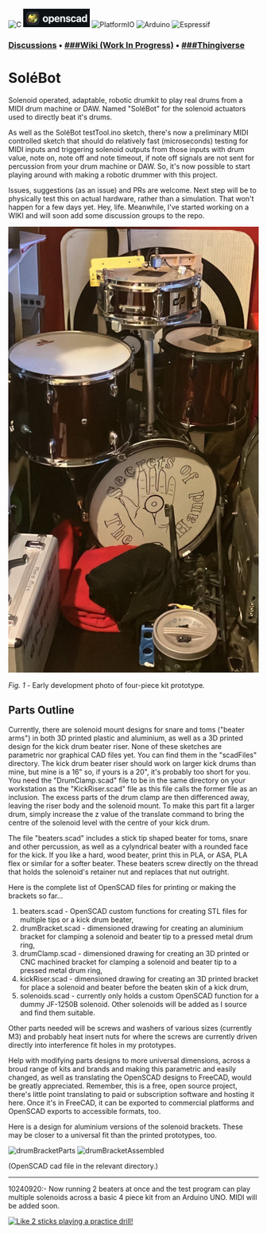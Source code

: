 ![C](https://img.shields.io/badge/c-%2300599C.svg?style=for-the-badge&logo=c&logoColor=white) ![[OpenSCAD](https://openscad.org)](https://github.com/crunchysteve/Solebot/blob/main/images/openscad.png?raw=true) ![PlatformIO](https://img.shields.io/badge/PlatformIO-%23222.svg?style=for-the-badge&logo=platformio&logoColor=%23f5822a) ![Arduino](https://img.shields.io/badge/-Arduino-00979D?style=for-the-badge&logo=Arduino&logoColor=white) ![Espressif](https://img.shields.io/badge/espressif-E7352C.svg?style=for-the-badge&logo=espressif&logoColor=white)

### [Discussions](https://github.com/crunchysteve/SoleBot/discussions) • [###Wiki (Work In Progress)](https://github.com/crunchysteve/SoleBot/wiki) • [###Thingiverse](https://www.thingiverse.com/thing:6771931)

# SoléBot
Solenoid operated, adaptable, robotic drumkit to play real drums from a MIDI drum machine or DAW. Named "SoléBot" for the solenoid actuators used to directly beat it's drums.

As well as the SoléBot testTool.ino sketch, there's now a preliminary MIDI controlled sketch that should do relatively fast (microseconds) testing for MIDI inputs and triggering solenoid outputs from those inputs with drum value, note on, note off and note timeout, if note off signals are not sent for percussion from your drum machine or DAW. So, it's now possible to start playing around with making a robotic drummer with this project.

Issues, suggestions (as an issue) and PRs are welcome. Next step will be to physically test this on actual hardware, rather than a simulation. That won't happen for a few days yet. Hey, life. Meanwhile, I've started working on a WIKI and will soon add some discussion groups to the repo.

![Simple four-piece kit layout, kick drum beater riser missing from shot](https://github.com/crunchysteve/SoleBot/blob/main/images/drumset.jpg)

*Fig. 1* - Early development photo of four-piece kit prototype.

## Parts Outline

Currently, there are solenoid mount designs for snare and toms ("beater arms") in both 3D printed plastic and aluminium, as well as a 3D printed design for the kick drum beater riser. None of these sketches are parametric nor graphical CAD files yet. You can find them in the "scadFiles" directory. The kick drum beater riser should work on larger kick drums than mine, but mine is a 16" so, if yours is a 20", it's probably too short for you. You need the "DrumClamp.scad" file to be in the same directory on your workstation as the "KickRiser.scad" file as this file calls the former file as an inclusion. The excess parts of the drum clamp are then differenced away, leaving the riser body and the solenoid mount. To make this part fit a larger drum, simply increase the z value of the translate command to bring the centre of the solenoid level with the centre of your kick drum.

The file "beaters.scad" includes a stick tip shaped beater for toms, snare and other percussion, as well as a cylyndrical beater with a rounded face for the kick. If you like a hard, wood beater, print this in PLA, or ASA, PLA flex or similar for a softer beater. These beaters screw directly on the thread that holds the solenoid's retainer nut and replaces that nut outright.

Here is the complete list of OpenSCAD files for printing or making the brackets so far...
1. beaters.scad - OpenSCAD custom functions for creating STL files for multiple tips or a kick drum beater,
2. drumBracket.scad - dimensioned drawing for creating an aluminium bracket for clamping a solenoid and beater tip to a pressed metal drum ring,
3. drumClamp.scad - dimensioned drawing for creating an 3D printed or CNC machined bracket for clamping a solenoid and beater tip to a pressed metal drum ring,
4. kickRiser.scad - dimensioned drawing for creating an 3D printed bracket for place a solenoid and beater before the beaten skin of a kick drum,
5. solenoids.scad - currently only holds a custom OpenSCAD function for a dummy JF-1250B solenoid. Other solenoids will be added as I source and find them suitable.

Other parts needed will be screws and washers of various sizes (currently M3) and probably heat insert nuts for where the screws are currently driven directly into interference fit holes in my prototypes.

Help with modifying parts designs to more universal dimensions, across a broud range of kits and brands and making this parametric and easily changed, as well as translating the OpenSCAD designs to FreeCAD, would be greatly appreciated. Remember, this is a free, open source project, there's little point translating to paid or subscription software and hosting it here. Once it's in FreeCAD, it can be exported to commercial platforms and OpenSCAD exports to accessible formats, too.

<!--
10240923:- Both my printers have decided to shit their brand new hotends after about 5 prints each. I may just redesign the mechanical parts for wooden and aluminium options to suit a range of makers' tools while I try to diagnose why a high flow, high temperature hotend would clog and heat creep worse than a cheap nasty. Meanwhile, while I await new parts, -->

Here is a design for aluminium versions of the solenoid brackets. These may be closer to a universal fit than the printed prototypes, too.

![drumBracketParts](https://github.com/user-attachments/assets/1f792c37-387c-4307-ad32-f42957ae3051)
![drumBracketAssembled](https://github.com/user-attachments/assets/cf3dc659-a84e-4dcf-82a1-357d19f53589)

(OpenSCAD cad file in the relevant directory.)

---

10240920:- Now running 2 beaters at once and the test program can play multiple solenoids across a basic 4 piece kit from an Arduino UNO. MIDI will be added soon.

[![Like 2 sticks playing a practice drill!](https://img.youtube.com/vi/GSSUouHyVOM/0.jpg)](https://youtu.be/GSSUouHyVOM)

<!-- 10240919:- Initial success! And with video proof, to boot! Also, uploaded the simple Arduino test program, see "code" folder.

[![Video of a solenoid on my breadboard](https://img.youtube.com/vi/0h4IAesiM5w/0.jpg)](https://youtu.be/0h4IAesiM5w)
[![Video of my solenoid drumming test](https://img.youtube.com/vi/Kuo8L1GTG-U/0.jpg)](https://youtu.be/Kuo8L1GTG-U)

I had no ***IDEA*** my snare could sound this toppy! :D

Points to note: The sound quality isn't great, it's my iPhone SE inbuilt mic, this is just my first ever test of this method of striking a drum.

So, the things going on here... I have an Uno running [testTool.ino](./code/testTool/testTool.ino), which simply repeats the pattern, "**One**, two, three, and four." The Uno then analogWrites to pin 9 which, in turn, drives a dual AOD4184 N-channel MOSFET module, pulsing the solenoid with an average voltage of between 12v and 24 volts, depending on the value of analogWrite's second parameter. The width of the broader pulse of PWM is such that, when the tempo on a given drum is 285BPM, the RMS value at maximum (a PWM of 255) is 12v, even though the applied voltage is 24V, so my 12V solenoid won't burn out because it'll never go over 50% duty cycle. At a later stage, I'll probably code for calculating the pulses of PWM intelligently. The waveform looks like the one in this simulation, pulsewidth modulated pulses...

![Pulses of pulse width modulation](https://img.youtube.com/vi/VhJ9suvsufc/0.jpg)

While I'm still trying to decide whether to localise drum control to each drum and have a central controller that reads and redistributes the incoming MIDI signal as isolated MIDI signals for each drum, or use a single micro, like a Mega2560, this could also be done much simpler (and less musically nuanced) using a Nano or Uno and a single stick on each drum and cymbal. Hih-Hat lifting actions can be done on purely digital pins, even the crash cymbal could be "bit-banged" to create a low res pulsed PWM. I should probably prototype this way, "but bite off more than you can chew!" is my motto, LOL.

So, the snare drum will have 3 solenoids, left stick, right stick and rimshot. MIDI standards call this sidestick, but I'm going to be designing and arranging (in my DAW or drum machine) for "flatstick", where the drummer brings the stick down so that shaft hits the rim as well as the tip hitting the skin - a classic rock and blues sound, snare with a crack! MIDI "Snare 1" will trigger left stick, "Snare 2" triggers right stick, "Sidestick" will trigger right stick and rimshot together and, when hi-hat gets a left or right hit, these will override a time-adjacent left or right snare hit, respectively. 

Opening and closing the hats will be done by lifting the the top hat from half open to open and lifting the bottom hat beyond half open to close them. My kit is four piece, so my rack tom will have 2 solenoids (MIDI Toms 1 and 2) and my floor tom will have one solenoid. The ride cymbal will have 2 solenoids for rim and bell, the crash cymbal will have one solenoid. The kick will have 2 beaters (Kick 1 and 2) but operating on the one drum. Cowbell (or woodblock) rounds us out with 16 solenoids.

The next big test will be whether these JF-1250B solenoids can lift my cheap, heavy "pie plate" hi-hats. Hi-hats don't need to move up or down by much, so a lever, suspending each cymbal's clutch at half way, pivoted equally opposite the solenoids, will reduce the motion from 10mm to 5mm at the cymbal, this effectively doubles the applicable force. If the cymbals are too heavy, I'll look at some expensive 60N solenoids and hope they can do the job. These latter XRN-1564T solenoids also have longer travel, allowing for longer lifting levers, magnifying the applicable force by making it act over an even shorter relative distance at the cymbals.

There are no sticks or pedals in this system. I've 3D modelled and printed stick tips which screw directly on to the solenoid where the retainer nut screws onto the back end of the actuator shaft. The same method is applied to the kick drum, but using a larger, cylindrical beater design of around the size and shape of a wood beater contact patch. This beater will also be used for the snare rimshot solenoid, to give more mass to the rim hit, like the force of a stick. The prototypes are printed with 3mm holes, but the finished design will probably have heat-inserted, brass, M3 insert nuts for easier fitting and a forced tap on initial install.

I'll add each design and code element as I get them working. I'll also be coding the beater pulse to a maximum width to allow the beater to just reach the skin, at a MIDI velocity of 1 or so (12v peak), before power is cut. This should create a similar power dynamic to a human drummer - the harder they hit, more likely the stick is pressed and held to the skin for a short time. This timing may need a non-linear profile for optimal rebound.

```
My plans in a nutshell
  Beaters     Solenoids   Detail
    Kick        2         (Kick 1 and 2)
    Snare       3         (Left, riight and rimshot)
    Hats        4         (Left, right, open and close. Left and right will override left and right on snare)
    Tom         2         (Left and right)
    Floor       1
    Ride        3
    Cowbell     1         (No more cowbell!)
    ----------------------------------------
    Toatal     16
```
---

I've unpublished the car door lock actuator version because it was latent AF and not hard hitting enough. I'm in the process of prototyping a lighter, simpler moving mechanism using [JF-0826B](https://www.google.com/search?q=JF-0826B+solenoid&rlz=1C5CHFA_enAU930AU930&oq=JF-0826B+solenoid&gs_lcrp=EgZjaHJvbWUyBggAEEUYOTIGCAEQRRhAMgYIAhBFGDsyBggDEEUYPdIBCDQ2NDdqMGo3qAIAsAIA&sourceid=chrome&ie=UTF-8), 12V, 2A, 20N solenoids and light weight, 3D printed beater heads. I have two, quick, dirty, minimum voltage test videos here...

### KickBot
[![KickBot with a solenoid](https://img.youtube.com/vi/OM4pcrr3s-8/0.jpg)](https://youtu.be/OM4pcrr3s-8)

I'm just "spark gap" testing here, with an old, desperately-in-need-of-a-charge SLA battery. I estimate about 6 volts to a 12V, 6 ohm solenoid, so 1A and 6 watts power and it's already better volume than any test of the previous mech, with less mech noise. The plan is to have MIDI velocity equivalent to a 24v pulse, duty managed to never drive beyond 24W (12v * 2A) RMS. This mech is using a hard PLA beater replacing the retaining nut on the guide shaft which protrudes as the solenoid operates, equivalent to a wood beater. A padded beater could be made by gluing 6mm floor mat foam to the curved beater face.

### StickBot
[![StickBot with a solenoid](https://img.youtube.com/vi/Nz2LlsDFKx4/0.jpg)](https://youtu.be/Nz2LlsDFKx4)

And another "spark gap" test, with the same battery. This mech is using a hard PLA ovoid sphere, approximating a drum stick tip, again, screwed on the guide shaft, replacing the retainer nut. Apologies for the waffle, but it explains my reasons for completely throwing out the previous iteration of this project.

### HiHats
The hi-hat lifiting drive is taking a little longer to visualise with solenoid mechs, but probably involves a solenoid pulling the bottom cymbal down against a spring for "open", another pulling the top cymbal down against another spring for "closed" and a quiescent "half open" state the middle position, thus only requring power to open or close the hats, leaving them in the sizzling position by adjusting spring tensions and the clutches to balance cymbal masses. 2 stick bots will hit the cynbals in the usual way.

OpenSCAD code (and STL files) for the various brackets posted now and preliminary Arduino and Platform IO C code not too many weeks away, I hope. These test videos are faster action times, with louder strikes and less mech noise than anything I achieved with car door lock actuator motors. Yes, pneumatics whould be faster, but they're not within my budget.

## First Principles
The aim is to have a central controller that will be fed a MIDI signal from a dram machine, sequencer or DAW. That controller will communicate with sub controllers for each drum, controlling the 3 mechs for the snare (left stick, right stick, rim shot) after translating snare drum MIDI signals. The main controller is likely to be a an ESP32 powered "Cheap Yellow Display" as this gives the project the option to only require a single MIDI cable (to the controller), a daisychained 3 wire power supply (24v, 9v & gnd) to all components and internal communication with each drum's mechs via wireless protocols.

The beater mechs, to maximise striking power, will be pulsed with 24v for a MIDI 127 velocity, but the duty cycle will be managed to never exceed 50% at 4s on 285BPM, keeping the RMS power to the solenoids under 24W, even though the pulses will be 96W peak to peak. Driving the beater solenoids from the microcontrollers will be via boolean AND of pulse-on and PWM to create velocity between 1 and 127. (5 to 12 volts RMS or 0.8W to 24W RMS based on duty cycle management.) This boolean AND function will be handled calling analogWrite(PIN,VELOCITY,DURATION), where PIN is the output pin to a solenoid driver board, VELOCITY is MIDI velocity multiplied by 2 and DURATION is the maximum duration of the PWM pulse to stay within the RMS safe duty cycle at VELOCITY = 255.

This approach has been tested in an iCircuit simulation, and seems to work well, as per this proof of concept video. This was an early test, before sourcing the MOSFET modules.

[![PWM ANDed with True to provide pulsed PWM for strike and velocity control on a single output](https://img.youtube.com/vi/VhJ9suvsufc/0.jpg)](https://youtu.be/VhJ9suvsufc)

-->

